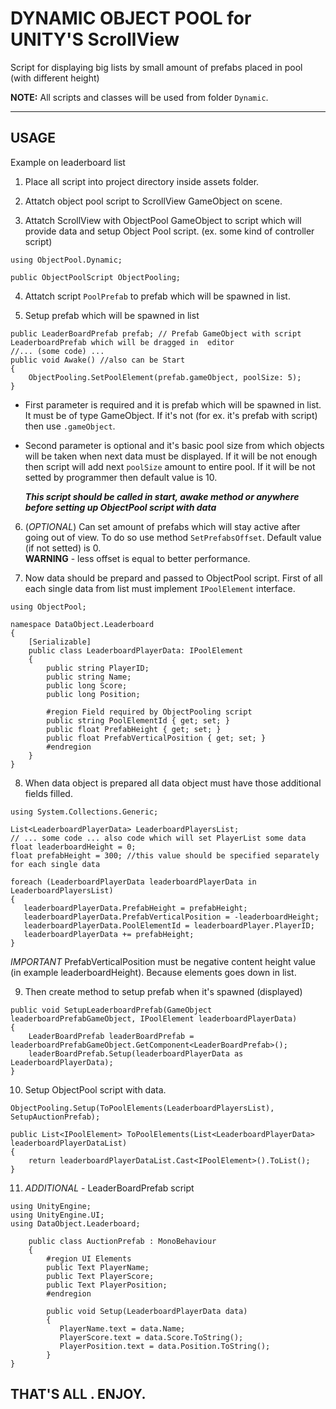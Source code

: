 # DYNAMIC OBJECT POOL for UNITY'S ScrollView
Script for displaying big lists by small amount of prefabs placed in pool (with different height)

**NOTE:** All scripts and classes will be used from folder ```Dynamic```. 

---

## USAGE 
Example on leaderboard list

1. Place all script into project directory inside assets folder.

2. Attatch object pool script to ScrollView GameObject on scene.

3. Attatch ScrollView with ObjectPool GameObject to script which will provide data and setup Object Pool script. (ex. some kind of controller script)

```
using ObjectPool.Dynamic;

public ObjectPoolScript ObjectPooling;
```

4. Attatch script `PoolPrefab` to prefab which will be spawned in list.

5. Setup prefab which will be spawned in list

```
public LeaderBoardPrefab prefab; // Prefab GameObject with script LeaderboardPrefab which will be dragged in  editor
//... (some code) ...
public void Awake() //also can be Start
{
    ObjectPooling.SetPoolElement(prefab.gameObject, poolSize: 5);
}
```

- First parameter is required and it is prefab which will be spawned in list. It must be of type GameObject. If it's not (for ex. it's prefab with script) then use `.gameObject`.

- Second parameter is optional and it's basic pool size from which objects will be taken when next data must be displayed. If it will be not enough then script will add next `poolSize` amount to entire pool. If it will be not setted by programmer then default value is 10.

    ***This script should be called in start, awake method or anywhere before setting up ObjectPool script with data***

6. (*OPTIONAL*) Can set amount of prefabs which will stay active after going out of view. To do so use method `SetPrefabsOffset`. Default value (if not setted) is 0.  
**WARNING** - less offset is equal to better performance. 

7. Now data should be prepard and passed to ObjectPool script. First of all each single data from list must implement `IPoolElement` interface.

```
using ObjectPool;

namespace DataObject.Leaderboard
{
    [Serializable]
    public class LeaderboardPlayerData: IPoolElement
    {
        public string PlayerID;
        public string Name;
        public long Score;
        public long Position;

        #region Field required by ObjectPooling script
        public string PoolElementId { get; set; }
        public float PrefabHeight { get; set; }
        public float PrefabVerticalPosition { get; set; }
        #endregion
    }
}
```

8. When data object is prepared all data object must have those additional fields filled.

```
using System.Collections.Generic;

List<LeaderboardPlayerData> LeaderboardPlayersList;
// ... some code ... also code which will set PlayerList some data
float leaderboardHeight = 0;
float prefabHeight = 300; //this value should be specified separately for each single data

foreach (LeaderboardPlayerData leaderboardPlayerData in LeaderboardPlayersList)
{
   leaderboardPlayerData.PrefabHeight = prefabHeight;
   leaderboardPlayerData.PrefabVerticalPosition = -leaderboardHeight;
   leaderboardPlayerData.PoolElementId = leaderboardPlayer.PlayerID;
   leaderboardPlayerData += prefabHeight;     
}
```

*IMPORTANT* PrefabVerticalPosition must be negative content height value (in example leaderboardHeight). Because elements goes down in list.

9. Then create method to setup prefab when it's spawned (displayed)

```
public void SetupLeaderboardPrefab(GameObject leaderboardPrefabGameObject, IPoolElement leaderboardPlayerData)
{
    LeaderBoardPrefab leaderBoardPrefab = leaderboardPrefabGameObject.GetComponent<LeaderBoardPrefab>();
    leaderBoardPrefab.Setup(leaderboardPlayerData as LeaderboardPlayerData);
}
```

10. Setup ObjectPool script with data.

```
ObjectPooling.Setup(ToPoolElements(LeaderboardPlayersList), SetupAuctionPrefab);

public List<IPoolElement> ToPoolElements(List<LeaderboardPlayerData> leaderboardPlayerDataList)
{
    return leaderboardPlayerDataList.Cast<IPoolElement>().ToList();
}
```

11. *ADDITIONAL* - LeaderBoardPrefab script

```
using UnityEngine;
using UnityEngine.UI;
using DataObject.Leaderboard;

    public class AuctionPrefab : MonoBehaviour
    {
        #region UI Elements
        public Text PlayerName;
        public Text PlayerScore;
        public Text PlayerPosition;
        #endregion

        public void Setup(LeaderboardPlayerData data)
        {
           PlayerName.text = data.Name;
           PlayerScore.text = data.Score.ToString();
           PlayerPosition.text = data.Position.ToString();
        }
}

```

## THAT'S ALL . ENJOY.

